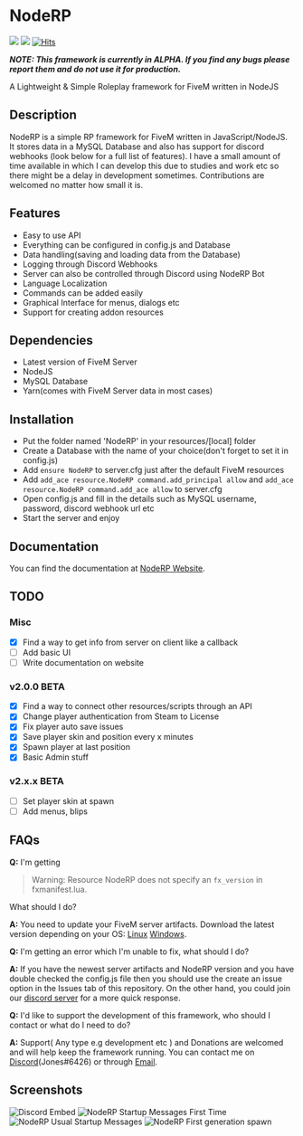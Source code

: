 # NodeRP
[![](https://noderp.sk-jones.com/api/v1.svg)](https://github.com/sk3106/NodeRP/releases) [![](https://img.shields.io/github/license/sk3106/NodeRP)](https://github.com/sk3106/NodeRP/blob/master/LICENSE) [![Hits](http://hits.dwyl.com/sk3106/NodeRP.svg)](http://hits.dwyl.com/sk3106/NodeRP)


***NOTE: This framework is currently in ALPHA. If you find any bugs please report them and do not use it for production.***

A Lightweight & Simple Roleplay framework for FiveM written in NodeJS


## Description
NodeRP is a simple RP framework for FiveM written in JavaScript/NodeJS. It stores data in a MySQL Database and also has support for discord webhooks (look below for a full list of features). I have a small amount of time available in which I can develop this due to studies and work etc so there might be a delay in development sometimes. Contributions are welcomed no matter how small it is.

## Features
- Easy to use API
- Everything can be configured in config.js and Database
- Data handling(saving and loading data from the Database)
- Logging through Discord Webhooks
- Server can also be controlled through Discord using NodeRP Bot
- Language Localization
- Commands can be added easily
- Graphical Interface for menus, dialogs etc
- Support for creating addon resources

## Dependencies
- Latest version of FiveM Server
- NodeJS
- MySQL Database
- Yarn(comes with FiveM Server data in most cases)

## Installation
- Put the folder named 'NodeRP' in your resources/\[local] folder
- Create a Database with the name of your choice(don't forget to set it in config.js)
- Add `ensure NodeRP` to server.cfg just after the default FiveM resources
- Add `add_ace resource.NodeRP command.add_principal allow` and `add_ace resource.NodeRP command.add_ace allow` to server.cfg
- Open config.js and fill in the details such as MySQL username, password, discord webhook url etc
- Start the server and enjoy

## Documentation
You can find the documentation at [NodeRP Website](https://noderp.sk-jones.com).

## TODO
### Misc
- [x] Find a way to get info from server on client like a callback
- [ ] Add basic UI
- [ ] Write documentation on website

### v2.0.0 BETA
- [x] Find a way to connect other resources/scripts through an API
- [x] Change player authentication from Steam to License
- [x] Fix player auto save issues
- [x] Save player skin and position every x minutes
- [x] Spawn player at last position
- [x] Basic Admin stuff

### v2.x.x BETA
- [ ] Set player skin at spawn
- [ ] Add menus, blips

## FAQs
**Q:** I'm getting 
> Warning: Resource NodeRP does not specify an `fx_version` in fxmanifest.lua. 

What should I do?

**A:** You need to update your FiveM server artifacts. Download the latest version depending on your OS: [Linux](https://runtime.fivem.net/artifacts/fivem/build_proot_linux/master/) [Windows](https://runtime.fivem.net/artifacts/fivem/build_server_windows/master/).

**Q:** I'm getting an error which I'm unable to fix, what should I do?

**A:** If you have the newest server artifacts and NodeRP version and you have double checked the config.js file then you should use the create an issue option in the Issues tab of this repository. On the other hand, you could join our [discord server](https://discord.gg/g3rQsbA) for a more quick response.

**Q:** I'd like to support the development of this framework, who should I contact or what do I need to do?

**A:** Support( Any type e.g development etc ) and Donations are welcomed and will help keep the framework running. You can contact me on [Discord](https://discord.gg/uCWBMcQg)(Jones#6426) or through [Email](mailto:mail.thejones@gmail.com).

## Screenshots
![Discord Embed](https://i.imgur.com/rmp3oxV.png)
![NodeRP Startup Messages First Time](https://i.imgur.com/esti5tA.png)
![NodeRP Usual Startup Messages](https://i.imgur.com/1Zgfxm5.png)
![NodeRP First generation spawn](https://i.imgur.com/Q5C5sNu.jpg)
